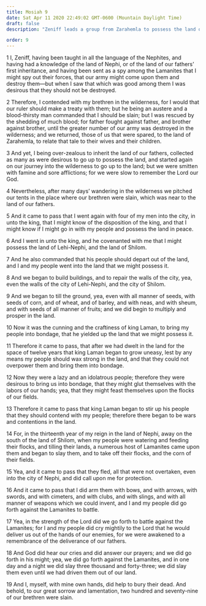 ```yaml
---
title: Mosiah 9
date: Sat Apr 11 2020 22:49:02 GMT-0600 (Mountain Daylight Time)
draft: false
description: "Zeniff leads a group from Zarahemla to possess the land of Lehi-Nephi—The Lamanite king permits them to inherit the land—There is war between the Lamanites and Zeniff’s people. About 200–187 B.C."

order: 9
---
```

    
1 I, Zeniff, having been taught in all the language of the Nephites, and having had a knowledge of the land of Nephi, or of the land of our fathers’ first inheritance, and having been sent as a spy among the Lamanites that I might spy out their forces, that our army might come upon them and destroy them—but when I saw that which was good among them I was desirous that they should not be destroyed.

2 Therefore, I contended with my brethren in the wilderness, for I would that our ruler should make a treaty with them; but he being an austere and a blood-thirsty man commanded that I should be slain; but I was rescued by the shedding of much blood; for father fought against father, and brother against brother, until the greater number of our army was destroyed in the wilderness; and we returned, those of us that were spared, to the land of Zarahemla, to relate that tale to their wives and their children.

3 And yet, I being over-zealous to inherit the land of our fathers, collected as many as were desirous to go up to possess the land, and started again on our journey into the wilderness to go up to the land; but we were smitten with famine and sore afflictions; for we were slow to remember the Lord our God.

4 Nevertheless, after many days’ wandering in the wilderness we pitched our tents in the place where our brethren were slain, which was near to the land of our fathers.

5 And it came to pass that I went again with four of my men into the city, in unto the king, that I might know of the disposition of the king, and that I might know if I might go in with my people and possess the land in peace.

6 And I went in unto the king, and he covenanted with me that I might possess the land of Lehi-Nephi, and the land of Shilom.

7 And he also commanded that his people should depart out of the land, and I and my people went into the land that we might possess it.

8 And we began to build buildings, and to repair the walls of the city, yea, even the walls of the city of Lehi-Nephi, and the city of Shilom.

9 And we began to till the ground, yea, even with all manner of seeds, with seeds of corn, and of wheat, and of barley, and with neas, and with sheum, and with seeds of all manner of fruits; and we did begin to multiply and prosper in the land.

10 Now it was the cunning and the craftiness of king Laman, to bring my people into bondage, that he yielded up the land that we might possess it.

11 Therefore it came to pass, that after we had dwelt in the land for the space of twelve years that king Laman began to grow uneasy, lest by any means my people should wax strong in the land, and that they could not overpower them and bring them into bondage.

12 Now they were a lazy and an idolatrous people; therefore they were desirous to bring us into bondage, that they might glut themselves with the labors of our hands; yea, that they might feast themselves upon the flocks of our fields.

13 Therefore it came to pass that king Laman began to stir up his people that they should contend with my people; therefore there began to be wars and contentions in the land.

14 For, in the thirteenth year of my reign in the land of Nephi, away on the south of the land of Shilom, when my people were watering and feeding their flocks, and tilling their lands, a numerous host of Lamanites came upon them and began to slay them, and to take off their flocks, and the corn of their fields.

15 Yea, and it came to pass that they fled, all that were not overtaken, even into the city of Nephi, and did call upon me for protection.

16 And it came to pass that I did arm them with bows, and with arrows, with swords, and with cimeters, and with clubs, and with slings, and with all manner of weapons which we could invent, and I and my people did go forth against the Lamanites to battle.

17 Yea, in the strength of the Lord did we go forth to battle against the Lamanites; for I and my people did cry mightily to the Lord that he would deliver us out of the hands of our enemies, for we were awakened to a remembrance of the deliverance of our fathers.

18 And God did hear our cries and did answer our prayers; and we did go forth in his might; yea, we did go forth against the Lamanites, and in one day and a night we did slay three thousand and forty-three; we did slay them even until we had driven them out of our land.

19 And I, myself, with mine own hands, did help to bury their dead. And behold, to our great sorrow and lamentation, two hundred and seventy-nine of our brethren were slain.
